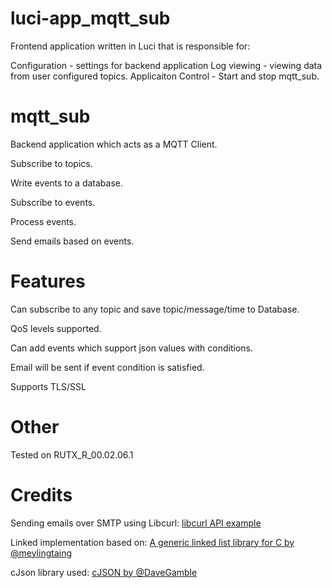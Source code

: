 # luci-app_mqtt_sub
Frontend application written in Luci that is responsible for:

Configuration - settings for backend application
Log viewing - viewing data from user configured topics.
Applicaiton Control - Start and stop mqtt_sub.

# mqtt_sub
Backend application which acts as a MQTT Client.

Subscribe to topics.

Write events to a database.

Subscribe to events.

Process events.

Send emails based on events.


# Features
Can subscribe to any topic and save topic/message/time to Database.

QoS levels supported.

Can add events which support json values with conditions.

Email will be sent if event condition is satisfied.

Supports TLS/SSL

# Other
Tested on RUTX_R_00.02.06.1 

# Credits

Sending emails over SMTP using Libcurl:
[libcurl API example](https://curl.se/libcurl/c/smtp-mail.html)

Linked implementation based on:
[A generic linked list library for C  by  @meylingtaing](https://gist.github.com/meylingtaing/11018042)

cJson library used:
[cJSON by @DaveGamble](https://github.com/DaveGamble/cJSON)
